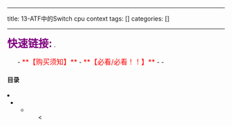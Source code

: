 
--- 
title:  13-ATF中的Switch cpu context 
tags: []
categories: [] 

---
>  
 <font color="purple" size="5">**快速链接:**</font> .   
 <ul>
  -  <font color="red" size="3">**【购买须知】**</font>
  -  <font color="red" size="3">**【必看/必看！！】**</font>
  - 
  - 
 </ul> 




#### 目录

  <li>
   <ul>
    <li>
     <ul>
      <li>
       <ul>
        &lt;
       